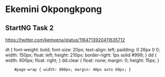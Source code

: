 # Ekemini Okpongkpong
## StartNG Task 2
https://twitter.com/kemxena/status/1164713920411635712




dt { font-weight: bold; font-size: 20px; text-align: left; padding: 0 26px 0 0; width: 150px; float: left; height: 210px; border-right: 1px solid #999;  }
        dd { width: 600px; float: right; }
		dd.clear { float: none; margin: 0; height: 15px; }

		#page-wrap { width: 800px; margin: 40px auto 60px; } 
